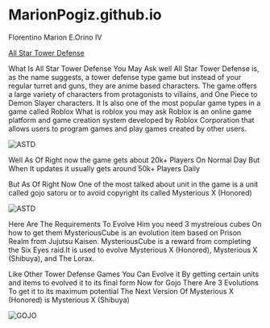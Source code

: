 # MarionPogiz.github.io
Florentino Marion E.Orino IV

[All Star Tower Defense](https://allstartd.fandom.com/wiki/Roblox:_All_Star_Tower_Defense_Wiki)

What Is All Star Tower Defense You May Ask well All Star Tower Defense is, as the name suggests, a tower defense type game but instead of your regular turret and guns, they are anime based characters. The game offers a large variety of characters from protagonists to villains, and One Piece to Demon Slayer characters. It Is also one of the most popular game types in a game called Roblox What is roblox you may ask Roblox is an online game platform and game creation system developed by Roblox Corporation that allows users to program games and play games created by other users.


![ASTD](https://static.wikia.nocookie.net/allstartd/images/9/90/ASTDThumb2.png/revision/latest/scale-to-width-down/670?cb=20231010223741)

Well As Of Right now the game gets about 20k+ Players On Normal Day But When It updates it usually gets around 50k+ Players Daily

But As Of Right Now One of the most talked about unit in the game is a unit called gojo satoru or to avoid copyright its called Mysterious X (Honored) 

![ASTD](https://static.wikia.nocookie.net/allstartd/images/1/16/Mysterious_X_%28Honored%29_%28Pose%29.png/revision/latest/scale-to-width-down/350?cb=20231107043838)

Here Are The Requirements To Evolve Him you need 3 mystreious cubes On how to get them MysteriousCube is an evolution item based on Prison Realm from Jujutsu Kaisen. MysteriousCube is a reward from completing the Six Eyes raid.It is used to evolve Mysterious X (Honored), Mysterious X (Shibuya), and The Lorax.



Like Other Tower Defense Games You Can Evolve it By getting certain units and items to evolved it to its final form Now for Gojo There Are 3 Evolutions To get it to its maximum potential 
The Next Version Of Mysterious X (Honored) is Mysterious X (Shibuya) 

![GOJO](https://static.wikia.nocookie.net/allstartd/images/0/01/Mysterious_X_%28Shibuya%29_%28Pose%29.png/revision/latest/scale-to-width-down/350?cb=20231107054132)
